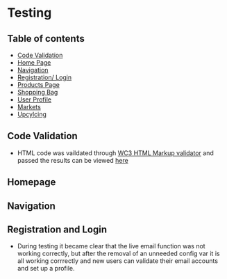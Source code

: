 # Testing

## Table of contents 
* [Code Validation](#validation)
* [Home Page](#homepage)
* [Navigation](#navbar)
* [Registration/ Login](#registration)
* [Products Page](#products)
* [Shopping Bag](#bag)
* [User Profile](#profiles)
* [Markets](#markets)
* [Upcylcing](#upcycle)

## Code Validation

* HTML code was vaildated through [WC3 HTML Markup validator](https://validator.w3.org/nu/) and passed the results can be viewed [here]()

## Homepage

## Navigation

## Registration and Login

* During testing it became clear that the live email function was not working correctly, but after the removal of an unneeded config var it is all working corrrectly and new users can validate their email accounts and set up a profile.

